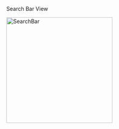 Search Bar View





<img width="278" alt="SearchBar" src="https://user-images.githubusercontent.com/44741544/133925817-a80d23a2-1dc9-41d0-9540-3bf6c79c39b1.png">
